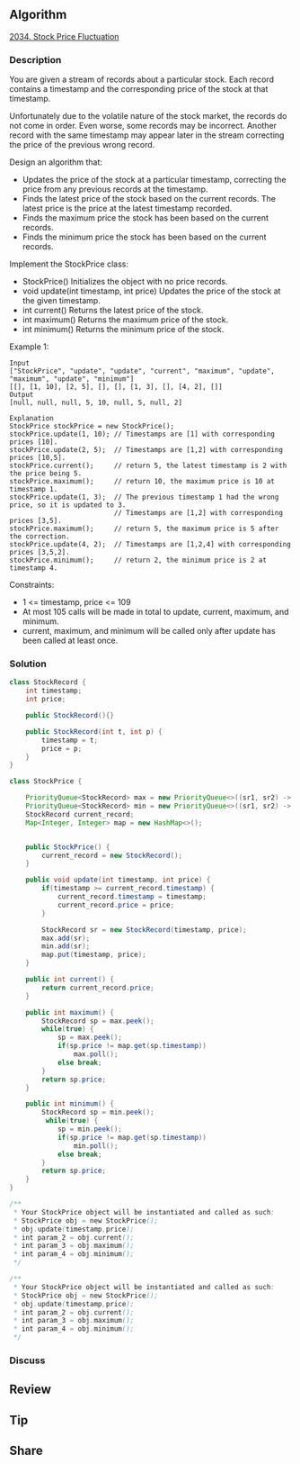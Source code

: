 ## Algorithm

[2034. Stock Price Fluctuation](https://leetcode.com/problems/stock-price-fluctuation/)

### Description

You are given a stream of records about a particular stock. Each record contains a timestamp and the corresponding price of the stock at that timestamp.

Unfortunately due to the volatile nature of the stock market, the records do not come in order. Even worse, some records may be incorrect. Another record with the same timestamp may appear later in the stream correcting the price of the previous wrong record.

Design an algorithm that:

- Updates the price of the stock at a particular timestamp, correcting the price from any previous records at the timestamp.
- Finds the latest price of the stock based on the current records. The latest price is the price at the latest timestamp recorded.
- Finds the maximum price the stock has been based on the current records.
- Finds the minimum price the stock has been based on the current records.

Implement the StockPrice class:

- StockPrice() Initializes the object with no price records.
- void update(int timestamp, int price) Updates the price of the stock at the given timestamp.
- int current() Returns the latest price of the stock.
- int maximum() Returns the maximum price of the stock.
- int minimum() Returns the minimum price of the stock.


Example 1:

```
Input
["StockPrice", "update", "update", "current", "maximum", "update", "maximum", "update", "minimum"]
[[], [1, 10], [2, 5], [], [], [1, 3], [], [4, 2], []]
Output
[null, null, null, 5, 10, null, 5, null, 2]

Explanation
StockPrice stockPrice = new StockPrice();
stockPrice.update(1, 10); // Timestamps are [1] with corresponding prices [10].
stockPrice.update(2, 5);  // Timestamps are [1,2] with corresponding prices [10,5].
stockPrice.current();     // return 5, the latest timestamp is 2 with the price being 5.
stockPrice.maximum();     // return 10, the maximum price is 10 at timestamp 1.
stockPrice.update(1, 3);  // The previous timestamp 1 had the wrong price, so it is updated to 3.
                          // Timestamps are [1,2] with corresponding prices [3,5].
stockPrice.maximum();     // return 5, the maximum price is 5 after the correction.
stockPrice.update(4, 2);  // Timestamps are [1,2,4] with corresponding prices [3,5,2].
stockPrice.minimum();     // return 2, the minimum price is 2 at timestamp 4.
```

Constraints:

- 1 <= timestamp, price <= 109
- At most 105 calls will be made in total to update, current, maximum, and minimum.
- current, maximum, and minimum will be called only after update has been called at least once.

### Solution

```java
class StockRecord {
    int timestamp;
    int price;

    public StockRecord(){}

    public StockRecord(int t, int p) {
        timestamp = t;
        price = p;
    }
}

class StockPrice {

    PriorityQueue<StockRecord> max = new PriorityQueue<>((sr1, sr2) -> (sr2.price - sr1.price));
    PriorityQueue<StockRecord> min = new PriorityQueue<>((sr1, sr2) -> (sr1.price - sr2.price));
    StockRecord current_record;
    Map<Integer, Integer> map = new HashMap<>();


    public StockPrice() {
        current_record = new StockRecord();
    }

    public void update(int timestamp, int price) {
        if(timestamp >= current_record.timestamp) {
            current_record.timestamp = timestamp;
            current_record.price = price;
        }

        StockRecord sr = new StockRecord(timestamp, price);
        max.add(sr);
        min.add(sr);
        map.put(timestamp, price);
    }

    public int current() {
        return current_record.price;
    }

    public int maximum() {
        StockRecord sp = max.peek();
        while(true) {
            sp = max.peek();
            if(sp.price != map.get(sp.timestamp))
                max.poll();
            else break;
        }
        return sp.price;
    }

    public int minimum() {
        StockRecord sp = min.peek();
         while(true) {
            sp = min.peek();
            if(sp.price != map.get(sp.timestamp))
                min.poll();
            else break;
        }
        return sp.price;
    }
}

/**
 * Your StockPrice object will be instantiated and called as such:
 * StockPrice obj = new StockPrice();
 * obj.update(timestamp,price);
 * int param_2 = obj.current();
 * int param_3 = obj.maximum();
 * int param_4 = obj.minimum();
 */

/**
 * Your StockPrice object will be instantiated and called as such:
 * StockPrice obj = new StockPrice();
 * obj.update(timestamp,price);
 * int param_2 = obj.current();
 * int param_3 = obj.maximum();
 * int param_4 = obj.minimum();
 */
```

### Discuss

## Review


## Tip


## Share
